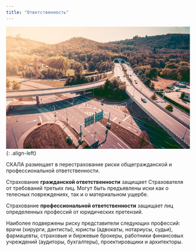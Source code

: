 ```yaml
---
title: "Ответственность"
---
```


![image-left](/assets/images/reinsurance/liability.jpg){: .align-left}

СКАЛА размещает в перестрахование риски общегражданской и профессиональной ответственности. 

Страхование **гражданской ответственности** защищает Страхователя от требований третьих лиц. Могут быть предъявлены иски как о телесных повреждениях, так и о материальном ущербе.

Страхование **профессиональной ответственности** защищает лиц определенных профессий от юридических претензий. 

Наиболее подвержены риску представители следующих профессий: врачи (хирурги, дантисты), юристы (адвокаты, нотариусы, судьи), фармацевты, страховые и биржевые брокеры, работники финансовых учреждений (аудиторы, бухгалтеры), проектировщики и архитекторы. 
